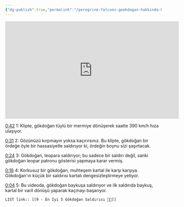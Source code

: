 ```yaml
---
{"dg-publish":true,"permalink":"/peregrine-falcons-goekdogan-hakkinda-hersey/goekdogan-atak-anlari-4-k-tuerkce-altyazili/9-en-iyi-5-goekdogan-saldirisi/"}
---
```


<iframe width="560" height="315" src="https://www.youtube.com/embed/D_G05RvFfRA?si=PTK-sXuD4D6KVf36" title="YouTube video player" frameborder="0" allow="accelerometer; autoplay; clipboard-write; encrypted-media; gyroscope; picture-in-picture; web-share" referrerpolicy="strict-origin-when-cross-origin" allowfullscreen></iframe>

[0:42](https://youtu.be/D_G05RvFfRA?si=1OZtVDXNon7O_0wN&t=42) 1: Klipte, gökdoğan tüylü bir mermiye dönüşerek saatte 390 km/h hıza ulaşıyor. 

[0:31](https://youtu.be/D_G05RvFfRA?si=xhafVR62oeAHBV1B&t=31) 2: Gözünüzü kırpmayın yoksa kaçırırsınız. 
Bu klipte, gökdoğan bir ördeğe öyle bir hassasiyetle saldırıyor ki, ördeğin boynu sizi şaşırtacak.

[0:24](https://youtu.be/D_G05RvFfRA?si=G_n0UhBzrLZPevpA&t=24) 3: Gökdoğan, leopara saldırıyor; bu sadece bir saldırı değil, sanki gökdoğan leopar patronu gösterisi yapmaya karar vermiş. 

[0:16](https://youtu.be/D_G05RvFfRA?si=zAJJpsw28lcMk1SR&t=16) 4: Korkusuz bir gökdoğan, muhteşem kartal ile karşı karşıya. Gökdoğan'ın küçük bir saldırısı kartalı dengesizleştirmeye yetiyor. 

[0:04](https://youtu.be/D_G05RvFfRA?si=zvN_ObKTsa6ezCnI&t=4) 5: Bu videoda, gökdoğan baykuşa saldırıyor ve ilk saldırıda baykuş, kartal bir varil dönüşü yaparak kaçmayı başarıyor. 

`LIST link:: [[9 - En İyi 5 Gökdoğan Saldırısı 🥶🔥]] `



